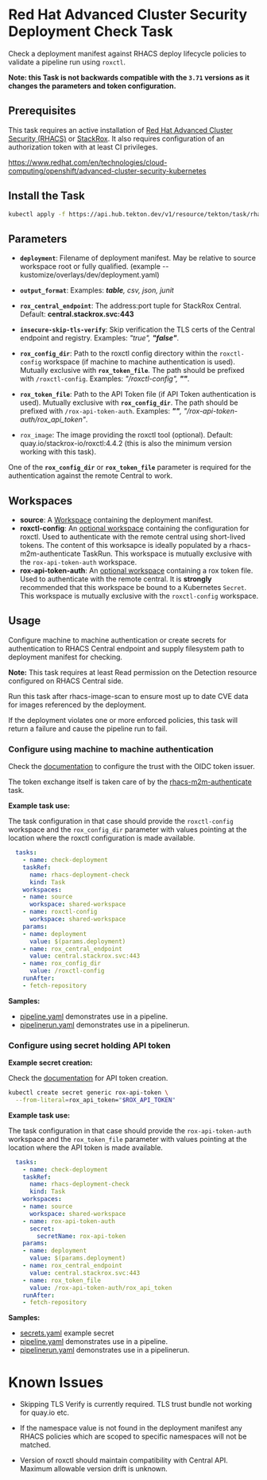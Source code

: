 # Red Hat Advanced Cluster Security Deployment Check Task

Check a deployment manifest against RHACS deploy lifecycle policies to validate a pipeline run using `roxctl`.

**Note: this Task is not backwards compatible with the `3.71` versions as it changes the parameters and token configuration.**

## Prerequisites

This task requires an active installation of [Red Hat Advanced Cluster Security (RHACS)](https://www.redhat.com/en/resources/advanced-cluster-security-for-kubernetes-datasheet) or [StackRox](https://www.stackrox.io).  It also requires configuration of an authorization token with at least CI privileges.

<https://www.redhat.com/en/technologies/cloud-computing/openshift/advanced-cluster-security-kubernetes>

## Install the Task

```bash
kubectl apply -f https://api.hub.tekton.dev/v1/resource/tekton/task/rhacs-deployment-check/4.0/raw
```

## Parameters

- **`deployment`**: Filename of deployment manifest. May be relative to source workspace root or fully qualified. (example -- kustomize/overlays/dev/deployment.yaml)
- **`output_format`**:  Examples: _**table**, csv, json, junit_

- **`rox_central_endpoint`**: The address:port tuple for StackRox Central. Default: **central.stackrox.svc:443**
- **`insecure-skip-tls-verify`**: Skip verification the TLS certs of the Central endpoint and registry. Examples: _"true", **"false"**_.
- **`rox_config_dir`**: Path to the roxctl config directory within the `roxctl-config` workspace (if machine to machine authentication is used). Mutually exclusive with **`rox_token_file`**. The path should be prefixed with `/roxctl-config`. Examples: _"/roxctl-config", **""**_.
- **`rox_token_file`**: Path to the API Token file (if API Token authentication is used). Mutually exclusive with **`rox_config_dir`**. The path should be prefixed with `/rox-api-token-auth`. Examples: _**""**, "/rox-api-token-auth/rox_api_token"_.
- `rox_image`: The image providing the roxctl tool (optional). Default: quay.io/stackrox-io/roxctl:4.4.2 (this is also the minimum version working with this task). 

One of the **`rox_config_dir`** or **`rox_token_file`** parameter is required for the authentication against the remote Central to work.

## Workspaces

- **source**: A [Workspace](https://github.com/tektoncd/pipeline/blob/main/docs/workspaces.md) containing the deployment manifest.
- **roxctl-config**: An [optional workspace](https://github.com/tektoncd/pipeline/blob/main/docs/workspaces.md#optional-workspaces) containing the configuration for roxctl. Used to authenticate with the remote central using short-lived tokens. The content of this worksapce is ideally populated by a rhacs-m2m-authenticate TaskRun. This workspace is mutually exclusive with the `rox-api-token-auth` workspace.
- **rox-api-token-auth**: An [optional workspace](https://github.com/tektoncd/pipeline/blob/main/docs/workspaces.md#optional-workspaces) containing a rox token file. Used to authenticate with the remote central. It is **strongly** recommended that this workspace be bound to a Kubernetes `Secret`. This workspace is mutually exclusive with the `roxctl-config` workspace.

## Usage

Configure machine to machine authentication or create secrets for authentication to RHACS Central endpoint and supply filesystem path to deployment manifest for checking.

**Note:** This task requires at least Read permission on the Detection resource configured on RHACS Central side.

Run this task after rhacs-image-scan to ensure most up to date CVE data for images referenced by the deployment.

If the deployment violates one or more enforced policies, this task will return a failure and cause the pipeline run to fail. 

### Configure using machine to machine authentication

Check the [documentation](https://docs.openshift.com/acs/operating/manage-user-access/configure-short-lived-access.html#configure-short-lived-access_configure-short-lived-access) to configure the trust with the OIDC token issuer.

The token exchange itself is taken care of by the [rhacs-m2m-authenticate](../../rhacs-m2m-authenticate) task.

**Example task use:**

The task configuration in that case should provide the `roxctl-config` workspace and the `rox_config_dir` parameter with values pointing at the location where the roxctl configuration is made available.

```yaml
  tasks:
    - name: check-deployment
    taskRef:
      name: rhacs-deployment-check
      kind: Task
    workspaces:
    - name: source
      workspace: shared-workspace
    - name: roxctl-config
      workspace: shared-workspace
    params:
    - name: deployment
      value: $(params.deployment)
    - name: rox_central_endpoint
      value: central.stackrox.svc:443
    - name: rox_config_dir
      value: /roxctl-config
    runAfter:
    - fetch-repository
```

**Samples:**

* [pipeline.yaml](samples/with-m2m-token/pipeline.yaml) demonstrates use in a pipeline.
* [pipelinerun.yaml](samples/with-m2m-token/pipelinerun.yaml) demonstrates use in a pipelinerun.

### Configure using secret holding API token

**Example secret creation:**

Check the [documentation](https://docs.openshift.com/acs/configuration/configure-api-token.html) for API token creation.

```bash
kubectl create secret generic rox-api-token \
  --from-literal=rox_api_token="$ROX_API_TOKEN"
```

**Example task use:**

The task configuration in that case should provide the `rox-api-token-auth` workspace and the `rox_token_file` parameter with values pointing at the location where the API token is made available.

```yaml
  tasks:
    - name: check-deployment
    taskRef:
      name: rhacs-deployment-check
      kind: Task
    workspaces:
    - name: source
      workspace: shared-workspace
    - name: rox-api-token-auth
      secret:
        secretName: rox-api-token
    params:
    - name: deployment
      value: $(params.deployment)
    - name: rox_central_endpoint
      value: central.stackrox.svc:443
    - name: rox_token_file
      value: /rox-api-token-auth/rox_api_token
    runAfter:
    - fetch-repository
```

**Samples:**

* [secrets.yaml](samples/with-api-token/secrets.yaml) example secret
* [pipeline.yaml](samples/with-api-token/pipeline.yaml) demonstrates use in a pipeline.
* [pipelinerun.yaml](samples/with-api-token/pipelinerun.yaml) demonstrates use in a pipelinerun.

# Known Issues

* Skipping TLS Verify is currently required. TLS trust bundle not working for quay.io etc.
* If the namespace value is not found in the deployment manifest any RHACS policies which are scoped to specific namespaces will not be matched.

* Version of roxctl should maintain compatibility with Central API. Maximum allowable version drift is unknown.
